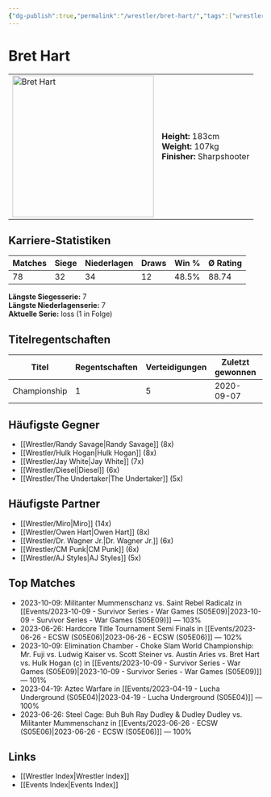 ```yaml
---
{"dg-publish":true,"permalink":"/wrestler/bret-hart/","tags":["wrestler"],"noteIcon":"","created":"2025-08-11T09:33:17.908+02:00"}
---
```



# Bret Hart

<table>
<tr>
<td><img src="Bret Hart.png" width="280" alt="Bret Hart"></td>
<td>
<b>Height:</b> 183cm<br>
<b>Weight:</b> 107kg<br>
<b>Finisher:</b> Sharpshooter<br>
</td>
</tr>
</table>

## Karriere-Statistiken

| Matches | Siege | Niederlagen | Draws | Win % | Ø Rating |
|---------|-------|-------------|-------|-------|-----------|
| 78 | 32 | 34 | 12 | 48.5% | 88.74 |

**Längste Siegesserie:** 7<br>**Längste Niederlagenserie:** 7<br>**Aktuelle Serie:** loss (1 in Folge)

## Titelregentschaften
| Titel | Regentschaften | Verteidigungen | Zuletzt gewonnen | Aktuell |
|-------|---------------|----------------|------------------|---------|
| Championship | 1 | 5 | 2020-09-07 |  |


## Häufigste Gegner
- [[Wrestler/Randy Savage\|Randy Savage]] (8x)
- [[Wrestler/Hulk Hogan\|Hulk Hogan]] (8x)
- [[Wrestler/Jay White\|Jay White]] (7x)
- [[Wrestler/Diesel\|Diesel]] (6x)
- [[Wrestler/The Undertaker\|The Undertaker]] (5x)

## Häufigste Partner
- [[Wrestler/Miro\|Miro]] (14x)
- [[Wrestler/Owen Hart\|Owen Hart]] (8x)
- [[Wrestler/Dr. Wagner Jr.\|Dr. Wagner Jr.]] (6x)
- [[Wrestler/CM Punk\|CM Punk]] (6x)
- [[Wrestler/AJ Styles\|AJ Styles]] (5x)

## Top Matches
- 2023-10-09: Militanter Mummenschanz vs. Saint Rebel Radicalz in [[Events/2023-10-09 - Survivor Series - War Games (S05E09)\|2023-10-09 - Survivor Series - War Games (S05E09)]] — 103%
- 2023-06-26: Hardcore Title Tournament Semi Finals in [[Events/2023-06-26 - ECSW (S05E06)\|2023-06-26 - ECSW (S05E06)]] — 102%
- 2023-10-09: Elimination Chamber - Choke Slam World Championship: Mr. Fuji vs. Ludwig Kaiser vs. Scott Steiner vs. Austin Aries vs. Bret Hart vs. Hulk Hogan (c) in [[Events/2023-10-09 - Survivor Series - War Games (S05E09)\|2023-10-09 - Survivor Series - War Games (S05E09)]] — 101%
- 2023-04-19: Aztec Warfare in [[Events/2023-04-19 - Lucha Underground (S05E04)\|2023-04-19 - Lucha Underground (S05E04)]] — 100%
- 2023-06-26: Steel Cage: Buh Buh Ray Dudley & Dudley Dudley vs. Militanter Mummenschanz in [[Events/2023-06-26 - ECSW (S05E06)\|2023-06-26 - ECSW (S05E06)]] — 100%

## Links
- [[Wrestler Index\|Wrestler Index]]
- [[Events Index\|Events Index]]
